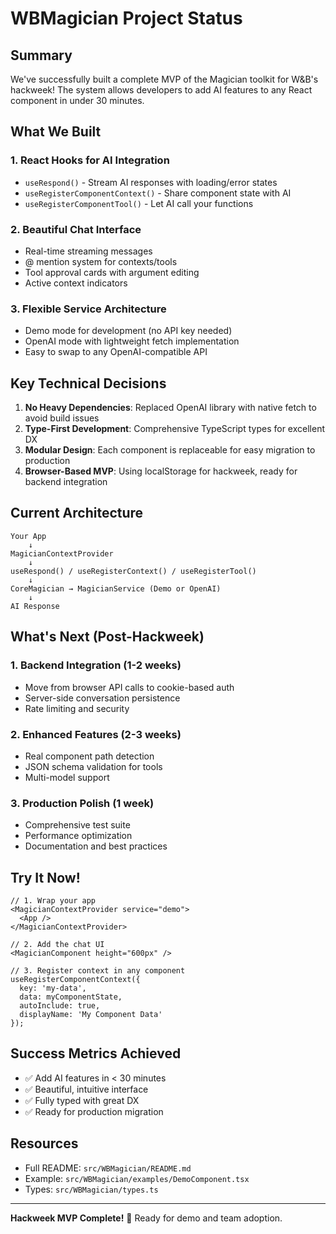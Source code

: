 # WBMagician Project Status

## Summary
We've successfully built a complete MVP of the Magician toolkit for W&B's hackweek! The system allows developers to add AI features to any React component in under 30 minutes.

## What We Built

### 1. React Hooks for AI Integration
- `useRespond()` - Stream AI responses with loading/error states
- `useRegisterComponentContext()` - Share component state with AI
- `useRegisterComponentTool()` - Let AI call your functions

### 2. Beautiful Chat Interface
- Real-time streaming messages
- @ mention system for contexts/tools
- Tool approval cards with argument editing
- Active context indicators

### 3. Flexible Service Architecture
- Demo mode for development (no API key needed)
- OpenAI mode with lightweight fetch implementation
- Easy to swap to any OpenAI-compatible API

## Key Technical Decisions

1. **No Heavy Dependencies**: Replaced OpenAI library with native fetch to avoid build issues
2. **Type-First Development**: Comprehensive TypeScript types for excellent DX
3. **Modular Design**: Each component is replaceable for easy migration to production
4. **Browser-Based MVP**: Using localStorage for hackweek, ready for backend integration

## Current Architecture

```
Your App
    ↓
MagicianContextProvider
    ↓
useRespond() / useRegisterContext() / useRegisterTool()
    ↓
CoreMagician → MagicianService (Demo or OpenAI)
    ↓
AI Response
```

## What's Next (Post-Hackweek)

### 1. Backend Integration (1-2 weeks)
- Move from browser API calls to cookie-based auth
- Server-side conversation persistence
- Rate limiting and security

### 2. Enhanced Features (2-3 weeks)
- Real component path detection
- JSON schema validation for tools
- Multi-model support

### 3. Production Polish (1 week)
- Comprehensive test suite
- Performance optimization
- Documentation and best practices

## Try It Now!

```tsx
// 1. Wrap your app
<MagicianContextProvider service="demo">
  <App />
</MagicianContextProvider>

// 2. Add the chat UI
<MagicianComponent height="600px" />

// 3. Register context in any component
useRegisterComponentContext({
  key: 'my-data',
  data: myComponentState,
  autoInclude: true,
  displayName: 'My Component Data'
});
```

## Success Metrics Achieved
- ✅ Add AI features in < 30 minutes
- ✅ Beautiful, intuitive interface
- ✅ Fully typed with great DX
- ✅ Ready for production migration

## Resources
- Full README: `src/WBMagician/README.md`
- Example: `src/WBMagician/examples/DemoComponent.tsx`
- Types: `src/WBMagician/types.ts`

---

**Hackweek MVP Complete!** 🎉 Ready for demo and team adoption. 